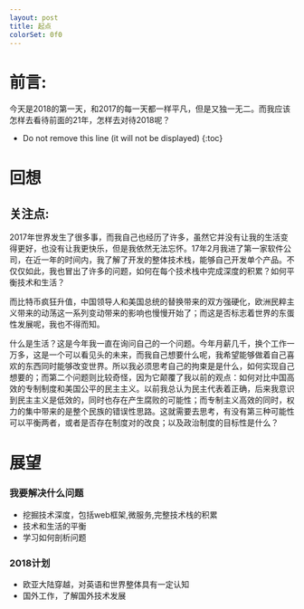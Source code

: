 ```yaml
---
layout: post
title: 起点
colorSet: 0f0
---
```



# 前言:
今天是2018的第一天，和2017的每一天都一样平凡，但是又独一无二。而我应该怎样去看待前面的21年，怎样去对待2018呢？

* Do not remove this line (it will not be displayed) 
{:toc}

# 回想
## 关注点:
2017年世界发生了很多事，而我自己也经历了许多，虽然它并没有让我的生活变得更好，也没有让我更快乐，但是我依然无法忘怀。17年2月我进了第一家软件公司，在近一年的时间内，我了解了开发的整体技术栈，能够自己开发单个产品。不仅仅如此，我也冒出了许多的问题，如何在每个技术栈中完成深度的积累？如何平衡技术和生活？

而比特币疯狂升值，中国领导人和美国总统的替换带来的双方强硬化，欧洲民粹主义带来的动荡这一系列变动带来的影响也慢慢开始了；而这是否标志着世界的东蛋性发展呢，我也不得而知。

什么是生活？这是今年我一直在询问自己的一个问题。今年月薪几千，换个工作一万多，这是一个可以看见头的未来，而我自己想要什么呢，我希望能够做着自己喜欢的东西同时能够改变世界。所以我必须思考自己的拘束是是什么，如何实现自己想要的；而第二个问题则比较奇怪，因为它颠覆了我以前的观点：如何对比中国高效的专制制度和美国公平的民主主义。以前我总认为民主代表着正确，后来我意识到民主主义是低效的，同时也存在产生腐败的可能性；而专制主义高效的同时，权力的集中带来的是整个民族的错误性思路。这就需要去思考，有没有第三种可能性可以平衡两者，或者是否存在制度对的改良；以及政治制度的目标性是什么？


# 展望
### 我要解决什么问题
  - 挖掘技术深度，包括web框架,微服务,完整技术栈的积累
  - 技术和生活的平衡
  - 学习如何剖析问题

### 2018计划
  - 欧亚大陆穿越，对英语和世界整体具有一定认知
  - 国外工作，了解国外技术发展
